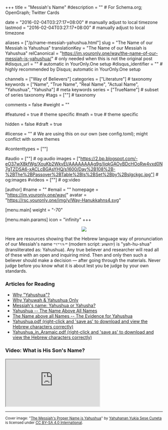 +++
title = "Messiah's Name"
#description = ""  # For Schema.org; OpenGraph; Twitter Cards

date = "2016-02-04T03:27:17+08:00"                          # manually adjust to local timezone
lastmod = "2016-02-04T03:27:17+08:00"                          # manually adjust to local timezone

aliases = ["/p/name-messiah-yahushua.html"]
slug = "The Name of our Messiah is Yahushua"
translationKey = "The Name of our Messiah is Yahushua"
relCanonical = "https://im.youronly.one/way/the-name-of-our-messiah-is-yahushua/"                           # only needed when this is not the original post
#disqus_url = ""                                                    # automatic in YourOnly.One setup
#disqus_identifier = ""                                             # highly recommended by Disqus; automatic in YourOnly.One setup

channels = ["Way of Believers"]
categories = ["Literature"]                           # taxonomy
keywords = ["Name", "True Name", "Real Name", "Actual Name", "Yahushua", "Yahusha"]                             # meta keywords
series = ["TrueName"]                               # subset of series taxonomy
#tags = [""]                                 # taxonomy

comments = false
#weight = ""

#featured = true                              # theme specific
#math = true                                  # theme specific

hidden = false
#draft = true

#license = ""                                 # We are using this on our own (see config.toml); might conflict with some themes

#contenttypes = [""]

#audio = [""]                                 # og:audio
images = ["https://2.bp.blogspot.com/-eO37wX8kfWg/XouKb2WkvEI/AAAAAAAAg9g/IiqkGAOyBDcHOoRw4vxd0N7gTZDSA6-xACLcBGAsYHQ/s1600/Day%2B108%2B-%2BThe%2BPassover%2BTable%2BIs%2BSet%2Bby%2Bslgckgc.jpg"]    # og:images
#videos = [""]                                # og:video

[author]
#name = ""
#email = ""
homepage = "https://im.youronly.one/way/"
avatar = "https://rsc.youronly.one/img/y/Way-Hanukkahns4.svg"

[menu.main]
weight = "-70"

[menu.main.params]
icon = "infinity"
+++
<div class="separator" style="clear: both; text-align: center;">
  <a href="https://4.bp.blogspot.com/--GxZA64O0cU/Xc-ZU881_iI/AAAAAAAAeiE/jTpamqrVP5UYL1UIlTMm8Ze_k3pcmXzWgCPcBGAYYCw/s1600/Yahushua-infographic-CC_BY-SA_4.0_International_by_1way.faith.jpg" imageanchor="1" style="margin-left: 1em; margin-right: 1em;"><img loading="lazy" border="0" src="https://4.bp.blogspot.com/--GxZA64O0cU/Xc-ZU881_iI/AAAAAAAAeiE/jTpamqrVP5UYL1UIlTMm8Ze_k3pcmXzWgCPcBGAYYCw/s1600/Yahushua-infographic-CC_BY-SA_4.0_International_by_1way.faith.jpg" data-original-width="1000" data-original-height="750" /></a>
</div>

<p>Here are resources showing that the Hebrew language way of pronunciation of our Messiah's name <bdi dir="rtl" lang="hbo">𐤉𐤄𐤅𐤔𐤅𐤏</bdi> (modern script: <bdi dir="rtl" lang="he">יהושוע</bdi>) is "yah-hu-shua" (transliterated as: Yahushua). Any true believer and researcher will read all of these with an open and inquiring mind. Then and only then such a believer should make a decision — after going through the materials. Never judge before you know what it is about lest you be judge by your own standards.</p>

<!--more-->

<h3>Articles for Reading</h3>
<ul class="custom_liststyle checkmark-heavy list-red">
  <li><a href="https://www.eliyah.com/yahushua.html" rel="noopener noreferrer external nofollow">Why "Yahushua"?</a></li>
  <li><a href="https://www.worldslastchance.com/why-yahuwah-a-yahushua-only.html" rel="noopener noreferrer external nofollow">Why Yahuwah &amp; Yahushua Only</a></li>
  <li><a href="https://im.youronly.one/way/messiahs-name-yahushua-or-yahusha-201634/" rel="me noopener noreferrer">Messiah's name: Yahushua or Yahusha?</a></li>
  <li><a href="https://ha-shem.followersofyah.com/Part2.html" rel="noopener noreferrer external nofollow">Yahushua -- The Name Above All Names</a></li>
  <li><a href="https://www.yahuwah.co.uk/The-Evidence-for-Yahushua.html" rel="noopener noreferrer external nofollow">The Name above all Names -- The Evidence for Yahushua</a></li>
  <li><a href="https://www.yahuyahweh.org/eaoy/pdf/Yahushua.pdf" rel="noopener noreferrer external nofollow">Yahushua.pdf (right-click and 'save as' to download and view the Hebrew characters correctly)</a></li>
  <li><a href="https://www.yahuyahweh.org/eaoy/pdf/yahushua_in_aramaic.pdf" rel="noopener noreferrer external nofollow">Yahushua_in_Aramaic.pdf (right-click and 'save as' to download and view the Hebrew characters correctly)</a></li>
</ul>

<h3>Video: What is His Son's Name?</h3>
<div class="responsive_embedframe"><iframe src="https://www.youtube-nocookie.com/embed/NcDOmOOQTtA" allowfullscreen="allowfullscreen"></iframe></div>

<hr/>

<div class="header_attribution">
  <footer class="attribution_copyright">
    <p xmlns:dct="http://purl.org/dc/terms/" xmlns:vcard="http://www.w3.org/2001/vcard-rdf/3.0#">
      <small>Cover image: "<a href="https://4.bp.blogspot.com/--GxZA64O0cU/Xc-ZU881_iI/AAAAAAAAeiE/jTpamqrVP5UYL1UIlTMm8Ze_k3pcmXzWgCPcBGAYYCw/s1600/Yahushua-infographic-CC_BY-SA_4.0_International_by_1way.faith.jpg" rel="dct:title noopener external nofollow" referrerpolicy="strict-origin-when-cross-origin">The Messiah's Proper Name is Yahushua</a>" by <a href="https://iam.youronly.one" rel="dct:creator noopener external nofollow" referrerpolicy="strict-origin-when-cross-origin">Yahuhanan Yukia Sese Cuneta</a> is licensed under <a href="https://creativecommons.org/licenses/by-sa/4.0/" rel="license noopener external nofollow" referrerpolicy="strict-origin-when-cross-origin">CC BY-SA 4.0 International</a>.</small>
    </p>
  </footer>
</div>
